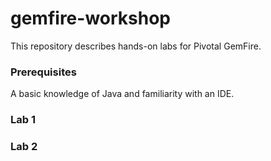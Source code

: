 # gemfire-workshop

This repository describes hands-on labs for Pivotal GemFire.

### Prerequisites
A basic knowledge of Java and familiarity with an IDE.

### Lab 1

### Lab 2
